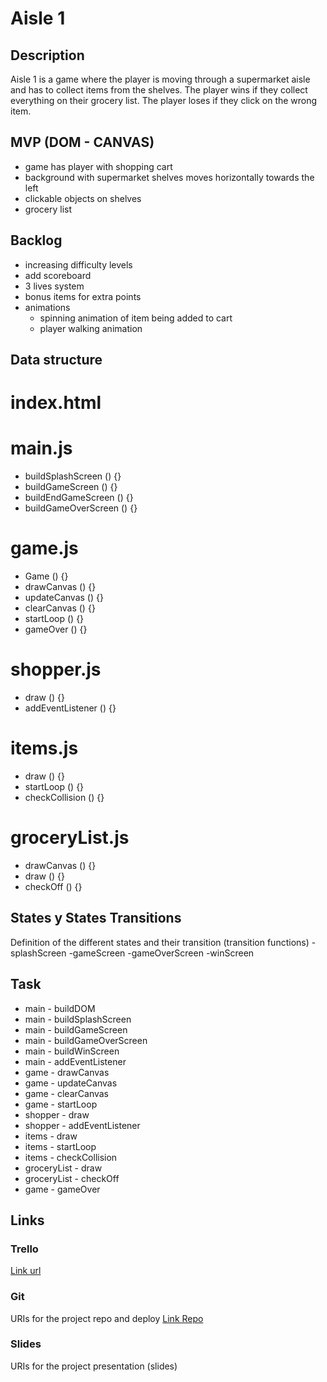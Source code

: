 # Aisle 1

## Description
Aisle 1 is a game where the player is moving through a supermarket aisle and has to collect items from the shelves. The player wins if they collect everything on their grocery list. The player loses if they click on the wrong item.

<!---The player passes each level by collecting all the items on their grocery list before reaching the end of the aisle. Each game, the player has 3 lives. Lives will be taken away each time the player clicks on a wrong item. The game is over after the player has no more lives.-->

## MVP (DOM - CANVAS)
- game has player with shopping cart
- background with supermarket shelves moves horizontally towards the left
- clickable objects on shelves
- grocery list

## Backlog
- increasing difficulty levels
- add scoreboard
- 3 lives system
- bonus items for extra points
- animations
    - spinning animation of item being added to cart
    - player walking animation

## Data structure

# index.html

# main.js
- buildSplashScreen () {}
- buildGameScreen () {}
- buildEndGameScreen () {}
- buildGameOverScreen () {}

# game.js
- Game () {}
- drawCanvas () {}
- updateCanvas () {}
- clearCanvas () {}
- startLoop () {}
- gameOver () {}

# shopper.js
- draw () {}
- addEventListener () {}

# items.js
- draw () {}
- startLoop () {}
- checkCollision () {}

# groceryList.js
- drawCanvas () {}
- draw () {}
- checkOff () {}

## States y States Transitions
Definition of the different states and their transition (transition functions)
-splashScreen
-gameScreen
-gameOverScreen
-winScreen

## Task
- main - buildDOM
- main - buildSplashScreen
- main - buildGameScreen
- main - buildGameOverScreen
- main - buildWinScreen
- main - addEventListener
- game - drawCanvas
- game - updateCanvas
- game - clearCanvas
- game - startLoop
- shopper - draw
- shopper - addEventListener
- items - draw
- items - startLoop
- items - checkCollision
- groceryList - draw
- groceryList - checkOff
- game - gameOver

## Links

### Trello
[Link url](https://trello.com/b/Sq0xQB4e/aisle-1)

### Git
URIs for the project repo and deploy
[Link Repo](https://github.com/michelleytlock/aisle-1)

### Slides
URIs for the project presentation (slides)